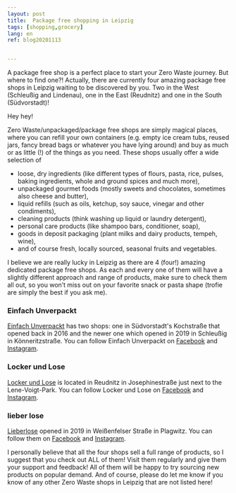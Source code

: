 ```yaml
---
layout: post
title:  Package free shopping in Leipzig
tags: [shopping,grocery]
lang: en
ref: blog20201113


---
```

A package free shop is a perfect place to start your Zero Waste journey. But where to find one?! Actually, there are currently four amazing package free shops in Leipzig waiting to be discovered by you. Two in the West (Schleußig and Lindenau), one in the East (Reudnitz) and one in the South (Südvorstadt)!

Hey hey!

Zero Waste/unpackaged/package free shops are simply magical places, where you can refill your own containers (e.g. empty ice cream tubs, reused jars, fancy bread bags or whatever you have lying around) and buy as much or as little (!) of the things as you need. These shops usually offer a wide selection of 
- loose, dry ingredients (like different types of flours, pasta, rice, pulses, baking ingredients, whole and ground spices and much more), 
- unpackaged gourmet foods (mostly sweets and chocolates, sometimes also cheese and butter), 
- liquid refills (such as oils, ketchup, soy sauce, vinegar and other condiments), 
- cleaning products (think washing up liquid or laundry detergent), 
- personal care products (like shampoo bars, conditioner, soap), 
- goods in deposit packaging (plant milks and dairy products, tempeh, wine), 
- and of course fresh, locally sourced, seasonal fruits and vegetables.

I believe we are really lucky in Leipzig as there are 4 (four!) amazing dedicated package free shops. As each and every one of them will have a slightly different approach and range of products, make sure to check them all out, so you won’t miss out on your favorite snack or pasta shape (trofie are simply the best if you ask me).

### Einfach Unverpackt

[Einfach Unverpackt](https://www.einfach-unverpackt.de/) has two shops: one in Südvorstadt's Kochstraße that opened back in 2016 and the newer one which opened in 2019 in Schleußig in Könneritzstraße. You can follow Einfach Unverpackt on [Facebook](https://www.facebook.com/EinfachUnverpackt/) and [Instagram](https://www.instagram.com/einfachunverpackt/).

### Locker und Lose
[Locker und Lose](https://locker-lose.de/) is located in Reudnitz in Josephinestraße just next to the Lene-Voigt-Park. You can follow Locker und Lose on [Facebook](https://www.facebook.com/lockerloseleipzig/) and [Instagram](https://www.instagram.com/lockerloseleipzig/).

### lieber lose
[Lieberlose](https://www.lieberlose.de/) opened in 2019 in Weißenfelser Straße in Plagwitz. You can follow them on [Facebook](https://www.facebook.com/lieberlose) and [Instagram](https://www.instagram.com/lieberlose/).

I personally believe that all the four shops sell a full range of products, so I suggest that you check out ALL of them! Visit them regularly and give them your support and feedback! All of them will be happy to try sourcing new products on popular demand. And of course, please do let me know if you know of any other Zero Waste shops in Leipzig that are not listed here!



